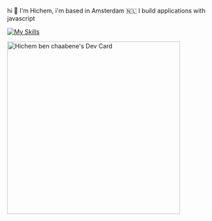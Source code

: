 hi 👋 I'm Hichem, 
i'm based in Amsterdam 🇳🇱 I build applications with javascript

[![My Skills](https://skillicons.dev/icons?i=ts,js,html,css,tailwind,sass,react,vue)](https://skillicons.dev)

<a href="https://app.daily.dev/hbc"><img src="https://api.daily.dev/devcards/0c9bba84f1344e60a2b33e1b2b24d000.png?r=z0g" width="400" alt="Hichem ben chaabene's Dev Card"/></a>
